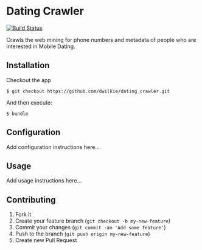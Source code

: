 # Dating Crawler

[![Build Status](https://travis-ci.org/dwilkie/dating_crawler.png)](https://travis-ci.org/dwilkie/dating_crawler)

Crawls the web mining for phone numbers and metadata of people who are interested in Mobile Dating.

## Installation

Checkout the app

    $ git checkout https://github.com/dwilkie/dating_crawler.git

And then execute:

    $ bundle

## Configuration

Add configuration instructions here...

## Usage

Add usage instructions here...

## Contributing

1. Fork it
2. Create your feature branch (`git checkout -b my-new-feature`)
3. Commit your changes (`git commit -am 'Add some feature'`)
4. Push to the branch (`git push origin my-new-feature`)
5. Create new Pull Request
